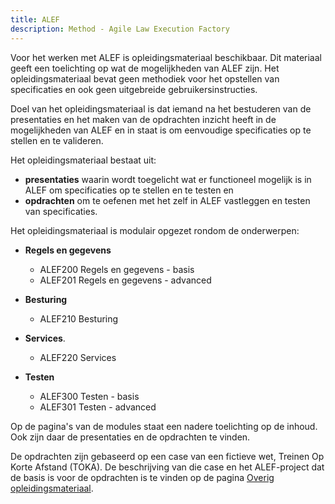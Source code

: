 ```yaml
---
title: ALEF
description: Method - Agile Law Execution Factory
---
```


Voor het werken met ALEF is opleidingsmateriaal beschikbaar. Dit materiaal geeft een toelichting op wat de mogelijkheden van ALEF zijn. Het opleidingsmateriaal bevat geen methodiek voor het opstellen van specificaties en ook geen uitgebreide gebruikersinstructies.

Doel van het opleidingsmateriaal is dat iemand na het bestuderen van de presentaties en het maken van de opdrachten inzicht heeft in de mogelijkheden van ALEF en in staat is om eenvoudige specificaties op te stellen en te valideren.

Het opleidingsmateriaal bestaat uit:
- **presentaties** waarin wordt toegelicht wat er functioneel mogelijk is in ALEF om specificaties op te stellen en te testen en
- **opdrachten** om te oefenen met het zelf in ALEF vastleggen en testen van specificaties.

Het opleidingsmateriaal is modulair opgezet rondom de onderwerpen:

- **Regels en gegevens**
  - ALEF200 Regels en gegevens - basis
  - ALEF201 Regels en gegevens - advanced

- **Besturing**
  - ALEF210 Besturing

- **Services**.
  - ALEF220 Services

- **Testen**
  - ALEF300 Testen - basis
  - ALEF301 Testen - advanced

Op de pagina's van de modules staat een nadere toelichting op de inhoud. Ook zijn daar de presentaties en de opdrachten te vinden.

De opdrachten zijn gebaseerd op een case van een fictieve wet, Treinen Op Korte Afstand (TOKA). De beschrijving van die case en het ALEF-project dat de basis is voor de opdrachten is te vinden op de pagina [Overig opleidingsmateriaal](../opleidingsmateriaal/08-overig.md).
